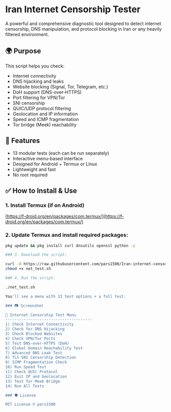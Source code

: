 # Iran Internet Censorship Tester

A powerful and comprehensive diagnostic tool designed to detect internet censorship, DNS manipulation, and protocol blocking in Iran or any heavily filtered environment.

## 🌍 Purpose

This script helps you check:
- Internet connectivity
- DNS hijacking and leaks
- Website blocking (Signal, Tor, Telegram, etc.)
- DoH support (DNS-over-HTTPS)
- Port filtering for VPN/Tor
- SNI censorship
- QUIC/UDP protocol filtering
- Geolocation and IP information
- Speed and ICMP fragmentation
- Tor bridge (Meek) reachability

## 🧩 Features

- 13 modular tests (each can be run separately)
- Interactive menu-based interface
- Designed for Android + Termux or Linux
- Lightweight and fast
- No root required

## ✅ How to Install & Use

### 1. Install Termux (if on Android)
[https://f-droid.org/en/packages/com.termux/](https://f-droid.org/en/packages/com.termux/)

### 2. Update Termux and install required packages:

```bash
pkg update && pkg install curl dnsutils openssl python -y

### 3. Download the script:

curl -O https://raw.githubusercontent.com/pars1500/Iran-internet-censorship-tester/main/net_test.sh
chmod +x net_test.sh

### 4. Run the script:

./net_test.sh

You'll see a menu with 13 test options + a full test.

### 📷 Screenshot

📡 Internet Censorship Test Menu
--------------------------------------
1) Check Internet Connectivity
2) Check for DNS Hijacking
3) Check Blocked Websites
4) Check VPN/Tor Ports
5) Test DNS-over-HTTPS (DoH)
6) Global Domain Reachability Test
7) Advanced DNS Leak Test
8) TLS SNI Censorship Detection
9) ICMP Fragmentation Check
10) Run Speed Test
11) Check QUIC Protocol
12) Exit IP and Geolocation
13) Test Tor Meek Bridge
14) Run All Tests

### 🛡 License

MIT License © pars1500

